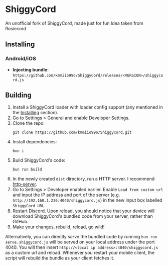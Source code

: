 # ShiggyCord

An unofficial fork of ShiggyCord, made just for fun
Idea taken from Rosiecord

## Installing

### Android/iOS
- **Injecting bundle:** ``https://github.com/kmmiio99o/ShiggyCord/releases/<VERSION>/shiggycord.js``

## Building
1. Install a ShiggyCord loader with loader config support (any mentioned in the [Installing](#installing) section).
1. Go to Settings > General and enable Developer Settings.
1. Clone the repo:
    ```
    git clone https://github.com/kmmiio99o/Shiggycord.git
    ```
1. Install dependencies:
    ```
    bun i
    ```
1. Build ShiggyCord's code:
    ```
    bun run build
    ```
1. In the newly created `dist` directory, run a HTTP server. I recommend [http-server](https://www.npmjs.com/package/http-server).
1. Go to Settings > Developer enabled earlier. Enable `Load from custom url` and input the IP address and port of the server (e.g. `http://192.168.1.236:4040/shiggycord.js`) in the new input box labelled `ShiggyCord URL`.
1. Restart Discord. Upon reload, you should notice that your device will download ShiggyCord's bundled code from your server, rather than GitHub.
1. Make your changes, rebuild, reload, go wild!

Alternatively, you can directly *serve* the bundled code by running `bun run serve`. `shiggycord.js` will be served on your local address under the port 4040. You will then insert `http://<local ip address>:4040/shiggycord.js` as a custom url and reload. Whenever you restart your mobile client, the script will rebuild the bundle as your client fetches it.
